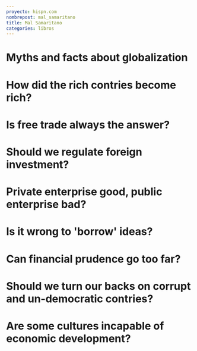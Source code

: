 ```yaml
---
proyecto: hispn.com
nombrepost: mal_samaritano
title: Mal Samaritano
categories: libros
---
```


<!--more-->

# Myths and facts about globalization
# How did the rich contries become rich?
# Is free trade always the answer?
# Should we regulate foreign investment?
# Private enterprise good, public enterprise bad?
# Is it wrong to 'borrow' ideas?
# Can financial prudence go too far?
# Should we turn our backs on corrupt and un-democratic contries?
# Are some cultures incapable of economic development?